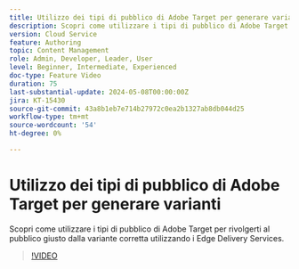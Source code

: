 ```yaml
---
title: Utilizzo dei tipi di pubblico di Adobe Target per generare varianti
description: Scopri come utilizzare i tipi di pubblico di Adobe Target per rivolgerti al pubblico giusto dalla variante corretta utilizzando i Edge Delivery Services
version: Cloud Service
feature: Authoring
topic: Content Management
role: Admin, Developer, Leader, User
level: Beginner, Intermediate, Experienced
doc-type: Feature Video
duration: 75
last-substantial-update: 2024-05-08T00:00:00Z
jira: KT-15430
source-git-commit: 43a8b1eb7e714b27972c0ea2b1327ab8db044d25
workflow-type: tm+mt
source-wordcount: '54'
ht-degree: 0%

---
```



# Utilizzo dei tipi di pubblico di Adobe Target per generare varianti

Scopri come utilizzare i tipi di pubblico di Adobe Target per rivolgerti al pubblico giusto dalla variante corretta utilizzando i Edge Delivery Services.

>[!VIDEO](https://video.tv.adobe.com/v/3428792/?learn=on)
